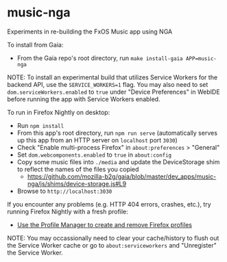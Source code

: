music-nga
=========

Experiments in re-building the FxOS Music app using NGA

To install from Gaia:
- From the Gaia repo's root directory, run `make install-gaia APP=music-nga`

NOTE: To install an experimental build that utilizes Service Workers for the backend API, use the `SERVICE_WORKERS=1` flag. You may also need to set `dom.serviceWorkers.enabled` to `true` under "Device Preferences" in WebIDE before running the app with Service Workers enabled.

To run in Firefox Nightly on desktop:
- Run `npm install`
- From this app's root directory, run `npm run serve` (automatically serves up this app from an HTTP server on `localhost` port `3030`)
- Check "Enable multi-process Firefox" in `about:preferences` > "General"
- Set `dom.webcomponents.enabled` to `true` in `about:config`
- Copy some music files into `./media` and update the DeviceStorage shim to reflect the names of the files you copied
  + https://github.com/mozilla-b2g/gaia/blob/master/dev_apps/music-nga/js/shims/device-storage.js#L9
- Browse to `http://localhost:3030`

If you encounter any problems (e.g. HTTP 404 errors, crashes, etc.), try running Firefox Nightly with a fresh profile:
- [Use the Profile Manager to create and remove Firefox profiles](https://support.mozilla.org/en-US/kb/profile-manager-create-and-remove-firefox-profiles)

NOTE: You may occassionally need to clear your cache/history to flush out the Service Worker cache or go to `about:serviceworkers` and "Unregister" the Service Worker.
